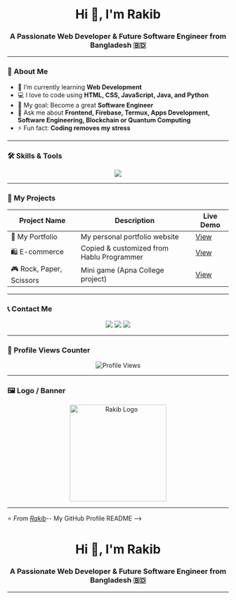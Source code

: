 <!-- 🌟 My GitHub Profile README -->

<h1 align="center">Hi 👋, I'm Rakib</h1>
<h3 align="center">A Passionate Web Developer & Future Software Engineer from Bangladesh 🇧🇩</h3>

---

### 🧠 About Me
- 🌱 I’m currently learning **Web Development**
- 💻 I love to code using **HTML, CSS, JavaScript, Java, and Python**
- 🎯 My goal: Become a great **Software Engineer**
- 💬 Ask me about **Frontend, Firebase, Termux, Apps Development, Software Engineering, Blockchain or Quantum Computing**
- ⚡ Fun fact: **Coding removes my stress**

---

### 🛠️ Skills & Tools

<p align="center">
  <img src="https://skillicons.dev/icons?i=html,css,js,python,java,github,linux,bootstrap,firebase,git" />
</p>

---

### 🚀 My Projects

| Project Name | Description | Live Demo |
|---------------|--------------|------------|
| 💼 My Portfolio | My personal portfolio website | [View](https://glowing-duckanoo-edc4a1.netlify.app/) |
| 🛍️ E-commerce | Copied & customized from Hablu Programmer | [View](https://github.com/rakib-sk-0/e-commerce-project) |
| 🎮 Rock, Paper, Scissors | Mini game (Apna College project) | [View](https://warm-cassata-8e1133.netlify.app/) |

---

### 📞 Contact Me

<p align="center">
  <a href="mailto:rh01828325879@gmail.com"><img src="https://img.shields.io/badge/Gmail-D14836?style=for-the-badge&logo=gmail&logoColor=white" /></a>
  <a href="https://t.me/rakib_sk_0"><img src="https://img.shields.io/badge/Telegram-0088cc?style=for-the-badge&logo=telegram&logoColor=white" /></a>
  <a href="https://www.facebook.com/rakib.sk.0"><img src="https://img.shields.io/badge/Facebook-1877F2?style=for-the-badge&logo=facebook&logoColor=white" /></a>
</p>

---

### 🧩 Profile Views Counter

<p align="center"> 
  <img src="https://komarev.com/ghpvc/?username=rakib-sk-0&label=Profile%20views&color=brightgreen&style=for-the-badge" alt="Profile Views" />
</p>

---

### 🖼️ Logo / Banner

<p align="center">
  <img src="https://i.ibb.co/zVQ4x7M/Rakib-Logo.png" width="220px" alt="Rakib Logo" />
</p>

---

⭐️ *From [Rakib](https://github.com/rakib-sk-0)*-- My GitHub Profile README -->

<h1 align="center">Hi 👋, I'm Rakib</h1>
<h3 align="center">A Passionate Web Developer & Future Software Engineer from Bangladesh 🇧🇩</h3>

---
<!--
**rakib-sk/rakib-sk** is a ✨ _special_ ✨ repository because its `README.md` (this file) appears on your GitHub profile.

Here are some ideas to get you started:

- 🔭 I’m currently working on ...
- 🌱 I’m currently learning ...
- 👯 I’m looking to collaborate on ...
- 🤔 I’m looking for help with ...
- 💬 Ask me about ...
- 📫 How to reach me: ...
- 😄 Pronouns: ...
- ⚡ Fun fact: ...
-->
